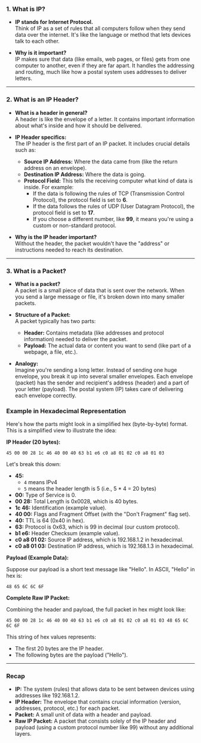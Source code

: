 ### 1\. What is IP?

-   **IP stands for Internet Protocol.**\
    Think of IP as a set of rules that all computers follow when they send data over the internet. It's like the language or method that lets devices talk to each other.

-   **Why is it important?**\
    IP makes sure that data (like emails, web pages, or files) gets from one computer to another, even if they are far apart. It handles the addressing and routing, much like how a postal system uses addresses to deliver letters.

* * * * *

### 2\. What is an IP Header?

-   **What is a header in general?**\
    A header is like the envelope of a letter. It contains important information about what's inside and how it should be delivered.

-   **IP Header specifics:**\
    The IP header is the first part of an IP packet. It includes crucial details such as:

    -   **Source IP Address:** Where the data came from (like the return address on an envelope).
    -   **Destination IP Address:** Where the data is going.
    -   **Protocol Field:** This tells the receiving computer what kind of data is inside. For example:
        -   If the data is following the rules of TCP (Transmission Control Protocol), the protocol field is set to **6**.
        -   If the data follows the rules of UDP (User Datagram Protocol), the protocol field is set to **17**.
        -   If you choose a different number, like **99**, it means you're using a custom or non-standard protocol.
-   **Why is the IP header important?**\
    Without the header, the packet wouldn't have the "address" or instructions needed to reach its destination.

* * * * *

### 3\. What is a Packet?

-   **What is a packet?**\
    A packet is a small piece of data that is sent over the network. When you send a large message or file, it's broken down into many smaller packets.

-   **Structure of a Packet:**\
    A packet typically has two parts:

    -   **Header:** Contains metadata (like addresses and protocol information) needed to deliver the packet.
    -   **Payload:** The actual data or content you want to send (like part of a webpage, a file, etc.).
-   **Analogy:**\
    Imagine you're sending a long letter. Instead of sending one huge envelope, you break it up into several smaller envelopes. Each envelope (packet) has the sender and recipient's address (header) and a part of your letter (payload). The postal system (IP) takes care of delivering each envelope correctly.


### Example in Hexadecimal Representation

Here's how the parts might look in a simplified hex (byte-by-byte) format. This is a simplified view to illustrate the idea:

**IP Header (20 bytes):**

`45 00 00 28 1c 46 40 00 40 63 b1 e6 c0 a8 01 02 c0 a8 01 03`

Let's break this down:

-   **45:**
    -   `4` means IPv4
    -   `5` means the header length is 5 (i.e., 5 * 4 = 20 bytes)
-   **00:** Type of Service is 0.
-   **00 28:** Total Length is 0x0028, which is 40 bytes.
-   **1c 46:** Identification (example value).
-   **40 00:** Flags and Fragment Offset (with the "Don't Fragment" flag set).
-   **40:** TTL is 64 (0x40 in hex).
-   **63:** Protocol is 0x63, which is 99 in decimal (our custom protocol).
-   **b1 e6:** Header Checksum (example value).
-   **c0 a8 01 02:** Source IP address, which is 192.168.1.2 in hexadecimal.
-   **c0 a8 01 03:** Destination IP address, which is 192.168.1.3 in hexadecimal.

**Payload (Example Data):**

Suppose our payload is a short text message like "Hello". In ASCII, "Hello" in hex is:


`48 65 6C 6C 6F`

**Complete Raw IP Packet:**

Combining the header and payload, the full packet in hex might look like:


`45 00 00 28 1c 46 40 00 40 63 b1 e6 c0 a8 01 02 c0 a8 01 03 48 65 6C 6C 6F`

This string of hex values represents:

-   The first 20 bytes are the IP header.
-   The following bytes are the payload ("Hello").

* * * * *

### Recap

-   **IP:** The system (rules) that allows data to be sent between devices using addresses like 192.168.1.2.
-   **IP Header:** The envelope that contains crucial information (version, addresses, protocol, etc.) for each packet.
-   **Packet:** A small unit of data with a header and payload.
-   **Raw IP Packet:** A packet that consists solely of the IP header and payload (using a custom protocol number like 99) without any additional layers.
